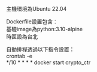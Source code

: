 主機環境為Ubuntu 22.04  


Dockerfile設置包含：  
基礎image為python:3.10-alpine  
時區設為台北  




自動排程透過以下指令設置：  
crontab -e  
*/10 * * * * docker start crypto_ctr
